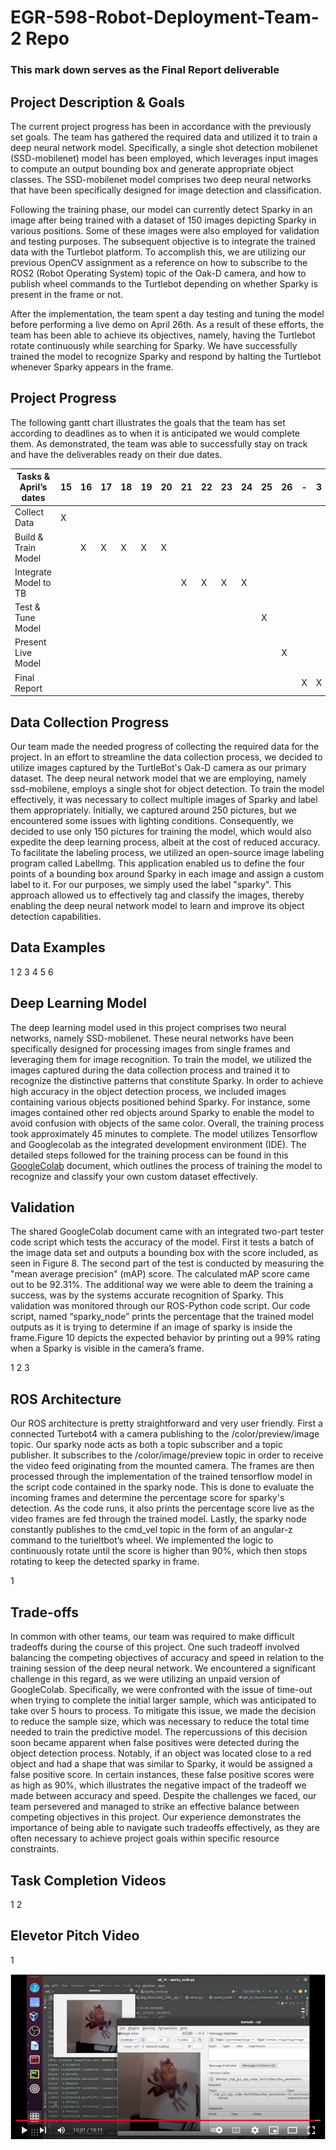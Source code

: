 # EGR-598-Robot-Deployment-Team-2 Repo
### This mark down serves as the Final Report deliverable


## Project Description & Goals

The current project progress has been in accordance with the previously set goals. The team has gathered the required data and utilized it to train a deep neural network model. Specifically, a single shot detection mobilenet (SSD-mobilenet) model has been employed, which leverages input images to compute an output bounding box and generate appropriate object classes. The SSD-mobilenet model comprises two deep neural networks that have been specifically designed for image detection and classification.

Following the training phase, our model can currently detect Sparky in an image after being trained with a dataset of 150 images depicting Sparky in various positions. Some of these images were also employed for validation and testing purposes. The subsequent objective is to integrate the trained data with the Turtlebot platform. To accomplish this, we are utilizing our previous OpenCV assignment as a reference on how to subscribe to the ROS2 (Robot Operating System) topic of the Oak-D camera, and how to publish wheel commands to the Turtlebot depending on whether Sparky is present in the frame or not.

After the implementation, the team spent a day testing and tuning the model before performing a live demo on April 26th. As a result of these efforts, the team has been able to achieve its objectives, namely, having the Turtlebot rotate continuously while searching for Sparky. We have successfully trained the model to recognize Sparky and respond by halting the Turtlebot whenever Sparky appears in the frame.

## Project Progress

The following gantt chart illustrates the goals that the team has set according to deadlines as to when it is anticipated we would complete them. As demonstrated, the team was able to successfully stay on track and have the deliverables ready on their due dates.

| Tasks & April’s dates | 15 | 16 | 17 | 18 | 19 | 20 | 21 | 22 | 23 | 24 | 25 | 26 | - | 3 |
| --- | --- | --- | --- | --- | --- | --- | --- | --- | --- | --- | --- | --- | --- | --- |
| Collect Data |X|
| Build & Train Model ||X|X|X|X|X|
| Integrate Model to TB |||||||X|X|X|X|
| Test & Tune Model  |||||||||||X|
| Present Live Model ||||||||||||X|
| Final Report |||||||||||||X|X|

## Data Collection Progress

Our team made the needed progress of collecting the required data for the project. In an effort to streamline the data collection process, we decided to utilize images captured by the TurtleBot's Oak-D camera as our primary dataset. The deep neural network model that we are employing, namely ssd-mobilene, employs a single shot for object detection. To train the model effectively, it was necessary to collect multiple images of Sparky and label them appropriately. Initially, we captured around 250 pictures, but we encountered some issues with lighting conditions. Consequently, we decided to use only 150 pictures for training the model, which would also expedite the deep learning process, albeit at the cost of reduced accuracy. To facilitate the labeling process, we utilized an open-source image labeling program called LabelImg. This application enabled us to define the four points of a bounding box around Sparky in each image and assign a custom label to it. For our purposes, we simply used the label "sparky". This approach allowed us to effectively tag and classify the images, thereby enabling the deep neural network model to learn and improve its object detection capabilities.

## Data Examples

1
2
3
4
5
6

## Deep Learning Model

The deep learning model used in this project comprises two neural networks, namely SSD-mobilenet. These neural networks have been specifically designed for processing images from single frames and leveraging them for image recognition. To train the model, we utilized the images captured during the data collection process and trained it to recognize the distinctive patterns that constitute Sparky. In order to achieve high accuracy in the object detection process, we included images containing various objects positioned behind Sparky. For instance, some images contained other red objects around Sparky to enable the model to avoid confusion with objects of the same color. Overall, the training process took approximately 45 minutes to complete. The model utilizes Tensorflow and Googlecolab as the integrated development environment (IDE). The detailed steps followed for the training process can be found in this [GoogleColab](https://colab.research.google.com/github/EdjeElectronics/TensorFlow-Lite-Object-Detection-on-Android-and-Raspberry-Pi/blob/master/Train_TFLite2_Object_Detction_Model.ipynb) document, which outlines the process of training the model to recognize and classify your own custom dataset effectively.

## Validation

The shared GoogleColab document came with an integrated two-part tester code script which tests the accuracy of the model. First it tests a batch of the image data set and outputs a bounding box with the score included, as seen in Figure 8. The second part of the test is conducted by measuring the "mean average precision" (mAP) score. The calculated mAP score came out to be 92.31%. The additional way we were able to deem the training a success, was by the systems accurate recognition of Sparky. This validation was monitored through our ROS-Python code script. Our code script, named “sparky_node” prints the percentage that the trained model outputs as it is trying to determine if an image of sparky is inside the frame.Figure 10 depicts the expected behavior by printing out a 99% rating when a Sparky is visible in the camera’s frame.

1
2
3

## ROS Architecture

Our ROS architecture is pretty straightforward and very user friendly. First a connected Turtebot4 with a camera publishing to the /color/preview/image topic. Our sparky node acts as both a topic subscriber and a topic publisher. It subscribes to the /color/image/preview topic in order to receive the video feed originating from the mounted camera. The frames are then processed through the implementation of the trained tensorflow model in the script code contained in the sparky node. This is done to evaluate the incoming frames and determine the percentage score for sparky's detection. As the code runs, it also prints the percentage score live as the video frames are fed through the trained model. Lastly, the sparky node constantly publishes to the cmd_vel topic in the form of an angular-z command to the turieltbot’s wheel. We implemented the logic to continuously rotate until the score is higher than 90%, which then stops rotating to keep the detected sparky in frame. 

1

## Trade-offs

In common with other teams, our team was required to make difficult tradeoffs during the course of this project. One such tradeoff involved balancing the competing objectives of accuracy and speed in relation to the training session of the deep neural network. We encountered a significant challenge in this regard, as we were utilizing an unpaid version of GoogleColab. Specifically, we were confronted with the issue of time-out when trying to complete the initial larger sample, which was anticipated to take over 5 hours to process. To mitigate this issue, we made the decision to reduce the sample size, which was necessary to reduce the total time needed to train the predictive model. The repercussions of this decision soon became apparent when false positives were detected during the object detection process. Notably, if an object was located close to a red object and had a shape that was similar to Sparky, it would be assigned a false positive score. In certain instances, these false positive scores were as high as 90%, which illustrates the negative impact of the tradeoff we made between accuracy and speed. Despite the challenges we faced, our team persevered and managed to strike an effective balance between competing objectives in this project. Our experience demonstrates the importance of being able to navigate such tradeoffs effectively, as they are often necessary to achieve project goals within specific resource constraints.

## Task Completion Videos

1
2

## Elevetor Pitch Video

1

[![WSparky Detection Deep Learning Turtlebot ROS 2 Team-2](https://github.com/BryanHCarlton/EGR-598-Robot-Deployment-Team-2/blob/main/Sparky_image.png?raw=true)](https://youtu.be/cFOAgkomeCk)
